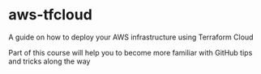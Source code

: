 # aws-tfcloud
A guide on how to deploy your AWS infrastructure using Terraform Cloud 

Part of this course will help you to become more familiar with GitHub tips and tricks along the way